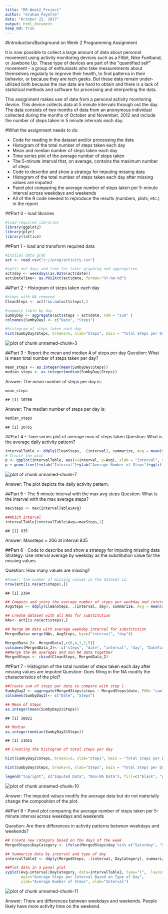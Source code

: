 ```yaml
---
title: "RR_Week2_Project"
author: "Graham Payette"
date: "October 22, 2017"
output: html_document
keep_md: true 
---
```





#Introduction/Background on Week 2 Programming Assignment

It is now possible to collect a large amount of data about personal movement using activity monitoring devices such as a Fitbit, Nike Fuelband, or Jawbone Up. These type of devices are part of the "quantified self" movement - a group of enthusiasts who take measurements about themselves regularly to improve their health, to find patterns in their behavior, or because they are tech geeks. But these data remain under-utilized both because the raw data are hard to obtain and there is a lack of statistical methods and software for processing and interpreting the data. 

This assignment makes use of data from a personal activity monitoring device. This device collects data at 5 minute intervals through out the day. The data consists of two months of data from an anonymous individual collected during the months of October and November, 2012 and include the number of steps taken in 5 minute intervals each day.

#What the assignment needs to do:
- Code for reading in the dataset and/or processing the data
- Histogram of the total number of steps taken each day
- Mean and median number of steps taken each day
- Time series plot of the average number of steps taken
- The 5-minute interval that, on average, contains the maximum number of steps
- Code to describe and show a strategy for imputing missing data
- Histogram of the total number of steps taken each day after missing values are imputed
- Panel plot comparing the average number of steps taken per 5-minute interval across weekdays and weekends
- All of the R code needed to reproduce the results (numbers, plots, etc.) in the report


##Part 0 - load libraries

```r
#load required libraries
library(ggplot2)
library(plyr)
library(lattice)
```
##Part 1 - load and transform required data

```r
#Initial data grab
act <- read.csv("c://prog/activity.csv")

#split out days and time for later graphing and aggregation
act$day <- weekdays(as.Date(act$date))
act$DateTime<- as.POSIXct(act$date, format="%Y-%m-%d")
```

##Part 2 - Histogram of steps taken each day

```r
#steps with NA removed
CleanSteps <- act[!is.na(act$steps),]

#summary table by day
SumbyDay <- aggregate(act$steps ~ act$date, FUN = "sum" )
colnames(SumbyDay) <- c("Date", "Steps")

#histogram of steps taken each day
hist(SumbyDay$Steps, breaks=5, xlab="Steps", main = "Total Steps per Day")
```

![plot of chunk unnamed-chunk-3](figure/unnamed-chunk-3-1.png)

##Part 3 - Report the mean and median # of steps per day
Question: What is mean total number of steps taken per day?


```r
mean_steps <- as.integer(mean(SumbyDay$Steps))
median_steps <- as.integer(median(SumbyDay$Steps))
```

Answer: The mean number of steps per day is:

```r
mean_steps
```

```
## [1] 10766
```

Answer: The median number of steps per day is:

```r
median_steps
```

```
## [1] 10765
```

##Part 4 - Time series plot of average num of steps taken
Question: What is the average daily activity pattern?


```r
intervalTable <- ddply(CleanSteps, .(interval), summarize, Avg = mean(steps))
# Create the plot
p <- ggplot(intervalTable, aes(x=interval, y=Avg), xlab = "Interval", ylab="Average Number of Steps")
p + geom_line()+xlab("Interval")+ylab("Average Number of Steps")+ggtitle("Average Number of Steps per Interval")
```

![plot of chunk unnamed-chunk-7](figure/unnamed-chunk-7-1.png)

Answer: The plot depicts the daily activity pattern. 

##Part 5 - The 5 minute interval with the max avg steps
Question: What is the interval with the max average steps?


```r
maxSteps <- max(intervalTable$Avg)

##Which interval
intervalTable[intervalTable$Avg==maxSteps,1]
```

```
## [1] 835
```

Answer: Maxsteps = 206 at interval 835

##Part 6 - Code to describe and show a strategy for imputing missing data
Strategy: Use interval average by weekday as the substitution value for the missing values

Question: How many values are missing?

```r
#Anwer: the number of missing values in the dataset is:
nrow(act[is.na(act$steps),])
```

```
## [1] 2304
```

```r
## Compute and store the average number of steps per weekday and interval
AvgSteps <- ddply(CleanSteps, .(interval, day), summarize, Avg = mean(steps))

## Create dataset with all NAs for substitution
NAs<- act[is.na(act$steps),]

## Merge NA data with average weekday interval for substitution
MergedData<-merge(NAs, AvgSteps, by=c("interval", "day"))

MergedData_2<- MergedData[,c(6,4,1,2,5)]
colnames(MergedData_2)<- c("steps", "date", "interval", "day", "DateTime")
##Merge the NA averages and non NA data together
MergedSteps <- rbind(CleanSteps, MergedData_2)
```

##Part 7 - Histogram of the total number of steps taken each day after missing values are imputed
Question: Does filling in the NA modify the characteristics of the plot?


```r
##Create sum of steps per date to compare with step 1
SumbyDay2 <- aggregate(MergedSteps$steps ~ MergedSteps$date, FUN= "sum" )
colnames(SumbyDay2)<- c("Date", "Steps")

## Mean of Steps 
as.integer(mean(SumbyDay2$Steps))
```

```
## [1] 10821
```

```r
## Median
as.integer(median(SumbyDay2$Steps))
```

```
## [1] 11015
```

```r
## Creating the histogram of total steps per day

hist(SumbyDay2$Steps, breaks=5, xlab="Steps", main = "Total Steps per Day with NAs Fixed", col="Black")

hist(SumbyDay$Steps, breaks=5, xlab="Steps", main = "Total Steps per Day with NAs Fixed", col="Grey", add=T)

legend("topright", c("Imputed Data", "Non-NA Data"), fill=c("black", "grey") )
```

![plot of chunk unnamed-chunk-10](figure/unnamed-chunk-10-1.png)

Answer: The imputed values modify the average data but do not materially change the composition of the plot.

##Part 8 - Panel plot comparing the average number of steps taken per 5-minute interval across weekdays and weekends

Question: Are there differences in activity patterns between weekdays and weekends?


```r
## Create new category based on the days of the week
MergedSteps$DayCategory <- ifelse(MergedSteps$day %in% c("Saturday", "Sunday"), "Weekend", "Weekday")

## Summarize data by interval and type of day
intervalTable2 <- ddply(MergedSteps, .(interval, DayCategory), summarize, Avg = mean(steps))

##Plot data in a panel plot
xyplot(Avg~interval|DayCategory, data=intervalTable2, type="l",  layout = c(1,2),
       main="Average Steps per Interval Based on Type of Day", 
       ylab="Average Number of Steps", xlab="Interval")
```

![plot of chunk unnamed-chunk-11](figure/unnamed-chunk-11-1.png)

Answer: There are differences between weekdays and weekends. People likely have more activity time on the weekend.
